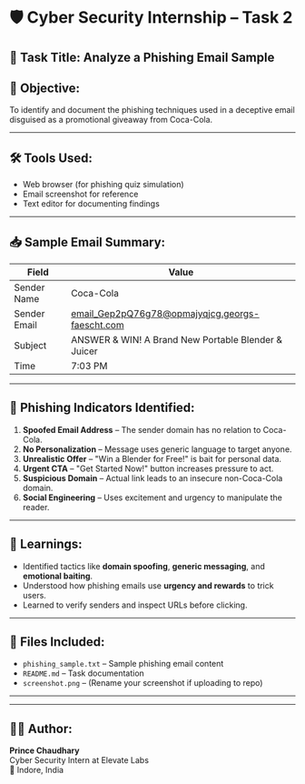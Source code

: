 # 🛡️ Cyber Security Internship – Task 2

## 📌 Task Title: Analyze a Phishing Email Sample

## 🎯 Objective:
To identify and document the phishing techniques used in a deceptive email disguised as a promotional giveaway from Coca-Cola.

---

## 🛠 Tools Used:
- Web browser (for phishing quiz simulation)
- Email screenshot for reference
- Text editor for documenting findings

---

## 📥 Sample Email Summary:
| Field       | Value                                                                 |
|-------------|-----------------------------------------------------------------------|
| Sender Name | Coca-Cola                                                             |
| Sender Email| email_Gep2pQ76g78@opmajyqjcg.georgs-faescht.com                      |
| Subject     | ANSWER & WIN! A Brand New Portable Blender & Juicer                  |
| Time        | 7:03 PM                                                               |

---

## 🚩 Phishing Indicators Identified:

1. **Spoofed Email Address** – The sender domain has no relation to Coca-Cola.
2. **No Personalization** – Message uses generic language to target anyone.
3. **Unrealistic Offer** – "Win a Blender for Free!" is bait for personal data.
4. **Urgent CTA** – "Get Started Now!" button increases pressure to act.
5. **Suspicious Domain** – Actual link leads to an insecure non-Coca-Cola domain.
6. **Social Engineering** – Uses excitement and urgency to manipulate the reader.

---

## 🧠 Learnings:
- Identified tactics like **domain spoofing**, **generic messaging**, and **emotional baiting**.
- Understood how phishing emails use **urgency and rewards** to trick users.
- Learned to verify senders and inspect URLs before clicking.

---

## 📁 Files Included:
- `phishing_sample.txt` – Sample phishing email content
- `README.md` – Task documentation
- `screenshot.png` – (Rename your screenshot if uploading to repo)

---


---

## 👨‍💻 Author:
**Prince Chaudhary**  
Cyber Security Intern at Elevate Labs  
📍 Indore, India
